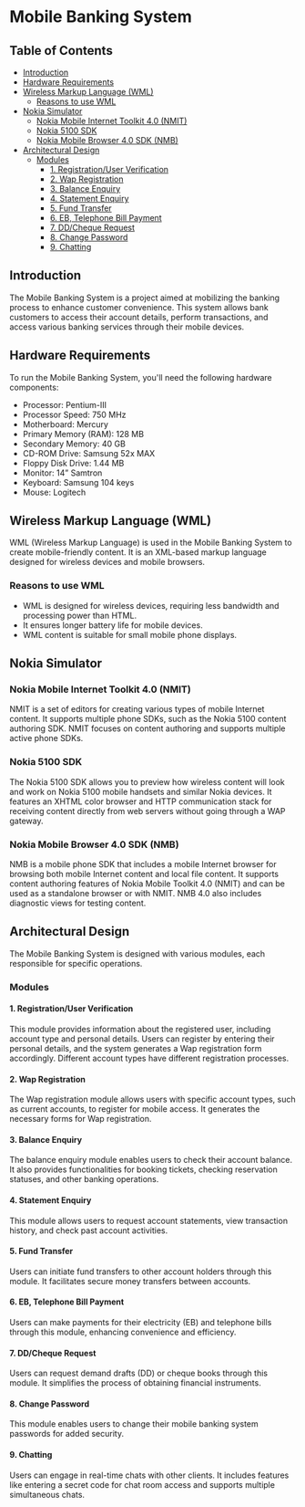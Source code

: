 # Mobile Banking System

## Table of Contents

- [Introduction](#introduction)
- [Hardware Requirements](#hardware-requirements)
- [Wireless Markup Language (WML)](#wireless-markup-language-wml)
  - [Reasons to use WML](#reasons-to-use-wml)
- [Nokia Simulator](#nokia-simulator)
  - [Nokia Mobile Internet Toolkit 4.0 (NMIT)](#nokia-mobile-internet-toolkit-40-nmit)
  - [Nokia 5100 SDK](#nokia-5100-sdk)
  - [Nokia Mobile Browser 4.0 SDK (NMB)](#nokia-mobile-browser-40-sdk-nmb)
- [Architectural Design](#architectural-design)
  - [Modules](#modules)
    - [1. Registration/User Verification](#1-registrationuser-verification)
    - [2. Wap Registration](#2-wap-registration)
    - [3. Balance Enquiry](#3-balance-enquiry)
    - [4. Statement Enquiry](#4-statement-enquiry)
    - [5. Fund Transfer](#5-fund-transfer)
    - [6. EB, Telephone Bill Payment](#6-eb-telephone-bill-payment)
    - [7. DD/Cheque Request](#7-ddcheque-request)
    - [8. Change Password](#8-change-password)
    - [9. Chatting](#9-chatting)
    

## Introduction

The Mobile Banking System is a project aimed at mobilizing the banking process to enhance customer convenience. This system allows bank customers to access their account details, perform transactions, and access various banking services through their mobile devices.

## Hardware Requirements

To run the Mobile Banking System, you'll need the following hardware components:

- Processor: Pentium-III
- Processor Speed: 750 MHz
- Motherboard: Mercury
- Primary Memory (RAM): 128 MB
- Secondary Memory: 40 GB
- CD-ROM Drive: Samsung 52x MAX
- Floppy Disk Drive: 1.44 MB
- Monitor: 14” Samtron
- Keyboard: Samsung 104 keys
- Mouse: Logitech

## Wireless Markup Language (WML)

WML (Wireless Markup Language) is used in the Mobile Banking System to create mobile-friendly content. It is an XML-based markup language designed for wireless devices and mobile browsers.

### Reasons to use WML

- WML is designed for wireless devices, requiring less bandwidth and processing power than HTML.
- It ensures longer battery life for mobile devices.
- WML content is suitable for small mobile phone displays.

## Nokia Simulator

### Nokia Mobile Internet Toolkit 4.0 (NMIT)

NMIT is a set of editors for creating various types of mobile Internet content. It supports multiple phone SDKs, such as the Nokia 5100 content authoring SDK. NMIT focuses on content authoring and supports multiple active phone SDKs.

### Nokia 5100 SDK

The Nokia 5100 SDK allows you to preview how wireless content will look and work on Nokia 5100 mobile handsets and similar Nokia devices. It features an XHTML color browser and HTTP communication stack for receiving content directly from web servers without going through a WAP gateway.

### Nokia Mobile Browser 4.0 SDK (NMB)

NMB is a mobile phone SDK that includes a mobile Internet browser for browsing both mobile Internet content and local file content. It supports content authoring features of Nokia Mobile Toolkit 4.0 (NMIT) and can be used as a standalone browser or with NMIT. NMB 4.0 also includes diagnostic views for testing content.

## Architectural Design

The Mobile Banking System is designed with various modules, each responsible for specific operations.

### Modules

#### 1. Registration/User Verification

This module provides information about the registered user, including account type and personal details. Users can register by entering their personal details, and the system generates a Wap registration form accordingly. Different account types have different registration processes.

#### 2. Wap Registration

The Wap registration module allows users with specific account types, such as current accounts, to register for mobile access. It generates the necessary forms for Wap registration.

#### 3. Balance Enquiry

The balance enquiry module enables users to check their account balance. It also provides functionalities for booking tickets, checking reservation statuses, and other banking operations.

#### 4. Statement Enquiry

This module allows users to request account statements, view transaction history, and check past account activities.

#### 5. Fund Transfer

Users can initiate fund transfers to other account holders through this module. It facilitates secure money transfers between accounts.

#### 6. EB, Telephone Bill Payment

Users can make payments for their electricity (EB) and telephone bills through this module, enhancing convenience and efficiency.

#### 7. DD/Cheque Request

Users can request demand drafts (DD) or cheque books through this module. It simplifies the process of obtaining financial instruments.

#### 8. Change Password

This module enables users to change their mobile banking system passwords for added security.

#### 9. Chatting

Users can engage in real-time chats with other clients. It includes features like entering a secret code for chat room access and supports multiple simultaneous chats.

